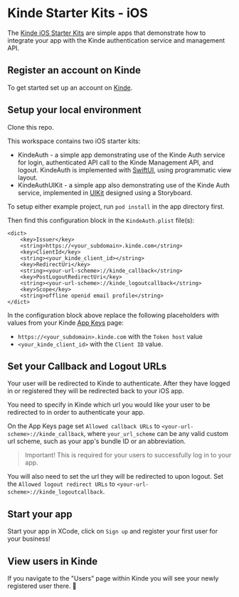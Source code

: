 # Kinde Starter Kits - iOS

The [Kinde iOS Starter Kits](https://github.com/kinde-starter-kits/ios-starter-kit) are simple apps
that demonstrate how to integrate your app with the Kinde authentication service and management API.

## Register an account on Kinde

To get started set up an account on [Kinde](https://app.kinde.com/register).

## Setup your local environment

Clone this repo.

This workspace contains two iOS starter kits:

- KindeAuth - a simple app demonstrating use of the Kinde Auth service for login, authenticated API call to the Kinde Management API, and logout.
  KindeAuth is implemented with [SwiftUI](https://developer.apple.com/documentation/swiftui/), using programmatic view layout.
- KindeAuthUIKit - a simple app also demonstrating use of the Kinde Auth service,
  implemented in [UIKit](https://developer.apple.com/documentation/uikit) designed using a Storyboard.

To setup either example project, run `pod install` in the app directory first.

Then find this configuration block in the `KindeAuth.plist` file(s):

```
<dict>
	<key>Issuer</key>
	<string>https://<your_subdomain>.kinde.com</string>
	<key>ClientId</key>
	<string><your_kinde_client_id></string>
	<key>RedirectUri</key>
	<string><your-url-scheme>://kinde_callback</string>
	<key>PostLogoutRedirectUri</key>
	<string><your-url-scheme>://kinde_logoutcallback</string>
	<key>Scope</key>
	<string>offline openid email profile</string>
</dict>
```

In the configuration block above replace the following placeholders with values from your Kinde [App Keys](https://kinde.com/docs/the-basics/getting-app-keys) page:

- `https://<your_subdomain>.kinde.com` with the `Token host` value
- `<your_kinde_client_id>` with the `Client ID` value.

## Set your Callback and Logout URLs

Your user will be redirected to Kinde to authenticate. After they have logged in or registered they will be redirected back to your iOS app.

You need to specify in Kinde which url you would like your user to be redirected to in order to authenticate your app.

On the App Keys page set `Allowed callback URLs` to `<your-url-scheme>://kinde_callback`, where `your_url_scheme` can be any valid custom url scheme,
such as your app's bundle ID or an abbreviation.

> Important! This is required for your users to successfully log in to your app.

You will also need to set the url they will be redirected to upon logout. Set the `Allowed logout redirect URLs` to `<your-url-scheme>://kinde_logoutcallback`.

## Start your app

Start your app in XCode, click on `Sign up` and register your first user for your business!

## View users in Kinde

If you navigate to the "Users" page within Kinde you will see your newly registered user there. 🚀
